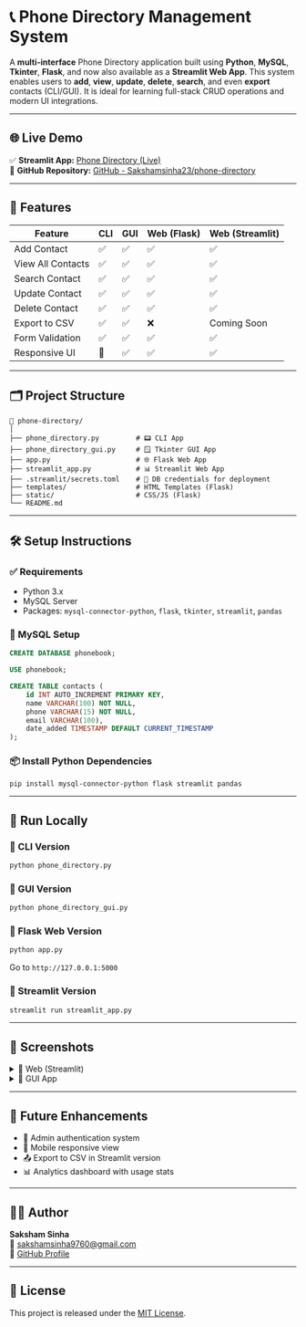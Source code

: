 
# 📞 Phone Directory Management System

A **multi-interface** Phone Directory application built using **Python**, **MySQL**, **Tkinter**, **Flask**, and now also available as a **Streamlit Web App**. This system enables users to **add**, **view**, **update**, **delete**, **search**, and even **export** contacts (CLI/GUI). It is ideal for learning full-stack CRUD operations and modern UI integrations.

---

## 🌐 Live Demo

✅ **Streamlit App:** [Phone Directory (Live)](https://phone-directory-sam.streamlit.app/)  
📂 **GitHub Repository:** [GitHub - Sakshamsinha23/phone-directory](https://github.com/Sakshamsinha23/phone-directory)

---

## 🔧 Features

| Feature              | CLI | GUI | Web (Flask) | Web (Streamlit) |
|----------------------|-----|-----|-------------|------------------|
| Add Contact          | ✅  | ✅  | ✅          | ✅               |
| View All Contacts    | ✅  | ✅  | ✅          | ✅               |
| Search Contact       | ✅  | ✅  | ✅          | ✅               |
| Update Contact       | ✅  | ✅  | ✅          | ✅               |
| Delete Contact       | ✅  | ✅  | ✅          | ✅               |
| Export to CSV        | ✅  | ✅  | ❌          | Coming Soon      |
| Form Validation      | ✅  | ✅  | ✅          | ✅               |
| Responsive UI        | 🚫  | ✅  | ✅          | ✅               |

---

## 🗂️ Project Structure

```
📁 phone-directory/
│
├── phone_directory.py         # 📟 CLI App
├── phone_directory_gui.py     # 🪟 Tkinter GUI App
├── app.py                     # 🌐 Flask Web App
├── streamlit_app.py           # 📊 Streamlit Web App
├── .streamlit/secrets.toml    # 🔐 DB credentials for deployment
├── templates/                 # HTML Templates (Flask)
├── static/                    # CSS/JS (Flask)
└── README.md
```

---

## 🛠️ Setup Instructions

### ✅ Requirements

- Python 3.x
- MySQL Server
- Packages: `mysql-connector-python`, `flask`, `tkinter`, `streamlit`, `pandas`

### 🧩 MySQL Setup

```sql
CREATE DATABASE phonebook;

USE phonebook;

CREATE TABLE contacts (
    id INT AUTO_INCREMENT PRIMARY KEY,
    name VARCHAR(100) NOT NULL,
    phone VARCHAR(15) NOT NULL,
    email VARCHAR(100),
    date_added TIMESTAMP DEFAULT CURRENT_TIMESTAMP
);
```

### 📦 Install Python Dependencies

```bash
pip install mysql-connector-python flask streamlit pandas
```

---

## 🚀 Run Locally

### 🔹 CLI Version

```bash
python phone_directory.py
```

### 🔹 GUI Version

```bash
python phone_directory_gui.py
```

### 🔹 Flask Web Version

```bash
python app.py
```

Go to `http://127.0.0.1:5000`

### 🔹 Streamlit Version

```bash
streamlit run streamlit_app.py
```

---

## 📸 Screenshots

<details>
<summary>🔽 Web (Streamlit)</summary>

- **Live Directory Interface**

![Streamlit Table View](https://github.com/user-attachments/assets/cfdfe2d7-2dd1-4140-a1cb-caf3fe8677c6)

</details>

<details>
<summary>🔽 GUI App</summary>

- **Tkinter Desktop Interface**

![GUI Interface](https://github.com/user-attachments/assets/026322cc-2bc7-4833-bcdc-6842817a73d1)

</details>

---

## 🔮 Future Enhancements

- 🔐 Admin authentication system
- 📱 Mobile responsive view
- 📤 Export to CSV in Streamlit version
- 📊 Analytics dashboard with usage stats

---

## 🙋‍♂️ Author

**Saksham Sinha**  
📧 sakshamsinha9760@gmail.com  
🔗 [GitHub Profile](https://github.com/Sakshamsinha23)

---

## 📝 License

This project is released under the [MIT License](LICENSE).
